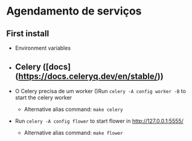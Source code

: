 # Agendamento de serviços

## First install
- Environment variables

- ## Celery ([docs] (https://docs.celeryq.dev/en/stable/))
- O Celery precisa de um worker ()Run `celery -A config worker -B` to start the celery worker
  - Alternative alias command: `make celery`
- Run `celery -A config flower` to start flower in http://127.0.0.1:5555/
  - Alternative alias command: `make flower`
